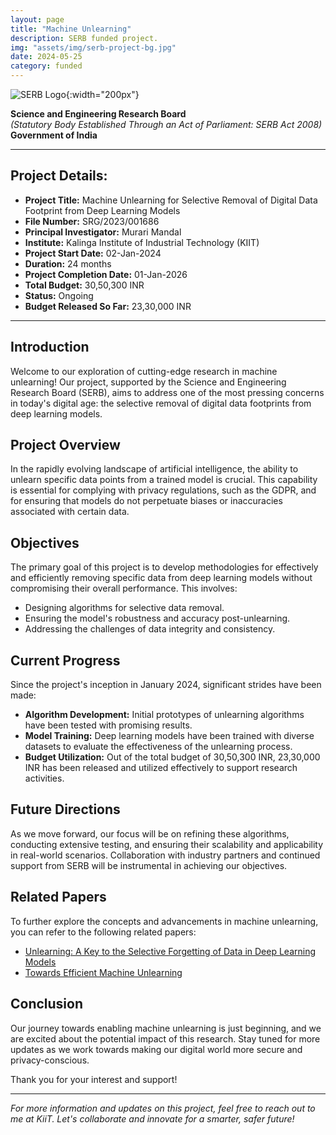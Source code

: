 ```yaml
---
layout: page
title: "Machine Unlearning"
description: SERB funded project.
img: "assets/img/serb-project-bg.jpg"
date: 2024-05-25
category: funded
---
```


![SERB Logo](https://acceleratevigyan.gov.in/assets/images/about/serblogo_logo.png){:width="200px"}

**Science and Engineering Research Board**  
_(Statutory Body Established Through an Act of Parliament: SERB Act 2008)_  
**Government of India**

---

## Project Details:

- **Project Title:** Machine Unlearning for Selective Removal of Digital Data Footprint from Deep Learning Models
- **File Number:** SRG/2023/001686
- **Principal Investigator:** Murari Mandal
- **Institute:** Kalinga Institute of Industrial Technology (KIIT)
- **Project Start Date:** 02-Jan-2024
- **Duration:** 24 months
- **Project Completion Date:** 01-Jan-2026
- **Total Budget:** 30,50,300 INR
- **Status:** Ongoing
- **Budget Released So Far:** 23,30,000 INR

---

## Introduction

Welcome to our exploration of cutting-edge research in machine unlearning! Our project, supported by the Science and Engineering Research Board (SERB), aims to address one of the most pressing concerns in today's digital age: the selective removal of digital data footprints from deep learning models.

## Project Overview

In the rapidly evolving landscape of artificial intelligence, the ability to unlearn specific data points from a trained model is crucial. This capability is essential for complying with privacy regulations, such as the GDPR, and for ensuring that models do not perpetuate biases or inaccuracies associated with certain data.

## Objectives

The primary goal of this project is to develop methodologies for effectively and efficiently removing specific data from deep learning models without compromising their overall performance. This involves:

- Designing algorithms for selective data removal.
- Ensuring the model's robustness and accuracy post-unlearning.
- Addressing the challenges of data integrity and consistency.

## Current Progress

Since the project's inception in January 2024, significant strides have been made:

- **Algorithm Development:** Initial prototypes of unlearning algorithms have been tested with promising results.
- **Model Training:** Deep learning models have been trained with diverse datasets to evaluate the effectiveness of the unlearning process.
- **Budget Utilization:** Out of the total budget of 30,50,300 INR, 23,30,000 INR has been released and utilized effectively to support research activities.

## Future Directions

As we move forward, our focus will be on refining these algorithms, conducting extensive testing, and ensuring their scalability and applicability in real-world scenarios. Collaboration with industry partners and continued support from SERB will be instrumental in achieving our objectives.

## Related Papers

To further explore the concepts and advancements in machine unlearning, you can refer to the following related papers:

- [Unlearning: A Key to the Selective Forgetting of Data in Deep Learning Models](https://arxiv.org/pdf/2210.08196)
- [Towards Efficient Machine Unlearning](https://arxiv.org/pdf/2201.05629)

## Conclusion

Our journey towards enabling machine unlearning is just beginning, and we are excited about the potential impact of this research. Stay tuned for more updates as we work towards making our digital world more secure and privacy-conscious.

Thank you for your interest and support!

---

_For more information and updates on this project, feel free to reach out to me at KiiT. Let's collaborate and innovate for a smarter, safer future!_
